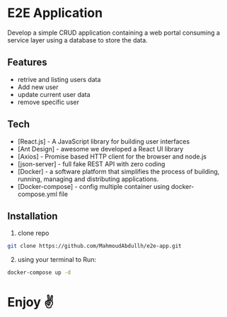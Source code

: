# E2E Application

Develop a simple CRUD application containing a web portal consuming a service layer using 
a database to store the data.

## Features

- retrive and listing users data
- Add new user
- update current user data
- remove specific user


## Tech

- [React.js] - A JavaScript library for building user interfaces
- [Ant Design] - awesome we developed a React UI library
- [Axios] - Promise based HTTP client for the browser and node.js
- [json-server] - full fake REST API with zero coding
- [Docker] - a software platform that simplifies the process of building, running, managing and distributing applications.
- [Docker-compose] - config multiple container using docker-compose.yml file

## Installation

1. clone repo 

```sh
git clone https://github.com/MahmoudAbdullh/e2e-app.git
```

2. using your terminal to Run: 

```sh
docker-compose up -d
```

# Enjoy ✌
